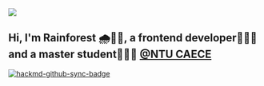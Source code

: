 <a href="https://rainforest.tools">
<img src="https://i.imgur.com/q9MHIos.jpg" />
</a>

## Hi, I'm Rainforest 🌧🌲🌲, a frontend developer🧑🏻‍💻 and a master student👨🏻‍🎓 [@NTU CAECE](https://www.caece.net/)

[![hackmd-github-sync-badge](https://hackmd.io/rEA2oHK5QLG5fsTppY6iuQ/badge)](https://hackmd.io/rEA2oHK5QLG5fsTppY6iuQ)

<!--
**r08521610/r08521610** is a ✨ _special_ ✨ repository because its `README.md` (this file) appears on your GitHub profile.

Here are some ideas to get you started:

- 🔭 I’m currently working on ...
- 🌱 I’m currently learning ...
- 👯 I’m looking to collaborate on ...
- 🤔 I’m looking for help with ...
- 💬 Ask me about ...
- 📫 How to reach me: ...
- 😄 Pronouns: ...
- ⚡ Fun fact: ...
-->
